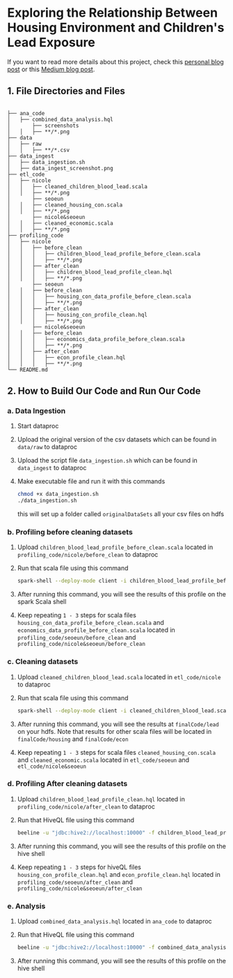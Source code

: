 # Exploring the Relationship Between Housing Environment and Children's Lead Exposure

If you want to read more details about this project, check this [personal blog post](https://seoeunhong.github.io/posts/Analysis-on-Housing-Environment-And-Children's-Lead-Exposure/) or this [Medium blog post](https://medium.com/@sun-hong/nyu-big-data-team-project-exploring-the-relationship-between-housing-environment-and-childrens-a23f3d6f79f7).

## 1. File Directories and Files

```

├── ana_code
│   ├── combined_data_analysis.hql
│		├── screenshots
│   │   ├── **/*.png
├── data
│ 	├── raw
│   │   ├── **/*.csv
├── data_ingest
│   ├── data_ingestion.sh
│   ├── data_ingest_screenshot.png
├── etl_code
│   ├── nicole
│   │   ├── cleaned_children_blood_lead.scala
│   │   ├── **/*.png
│		├── seoeun
│   │   ├── cleaned_housing_con.scala
│   │   ├── **/*.png
│		├── nicole&seoeun
│   │   ├── cleaned_economic.scala
│   │   ├── **/*.png
├── profiling_code
│   ├── nicole
│   │   ├── before_clean
│   │   │   ├── children_blood_lead_profile_before_clean.scala
│   │   │   ├── **/*.png
│   │   ├── after_clean
│   │   │   ├── children_blood_lead_profile_clean.hql
│   │   │   ├── **/*.png
│		├── seoeun
│   │   ├── before_clean
│   │   │   ├── housing_con_data_profile_before_clean.scala
│   │   │   ├── **/*.png
│   │   ├── after_clean
│   │   │   ├── housing_con_profile_clean.hql
│   │   │   ├── **/*.png
│		├── nicole&seoeun
│   │   ├── before_clean
│   │   │   ├── economics_data_profile_before_clean.scala
│   │   │   ├── **/*.png
│   │   ├── after_clean
│   │   │   ├── econ_profile_clean.hql
│   │   │   ├── **/*.png
└── README.md
```

## 2. How to Build Our Code and Run Our Code

### a. Data Ingestion

1. Start dataproc

2. Upload the original version of the csv datasets which can be found in `data/raw`  to dataproc

3. Upload the script file `data_ingestion.sh` which can be found in `data_ingest` to dataproc

4. Make executable file and run it with this commands

   ```bash
   chmod +x data_ingestion.sh
   ./data_ingestion.sh
   ```

   this will set up a folder called `originalDataSets` all your csv files on hdfs

### b. Profiling before cleaning datasets

1. Upload `children_blood_lead_profile_before_clean.scala` located in `profiling_code/nicole/before_clean` to dataproc

2. Run that scala file using this command

   ```bash
   spark-shell --deploy-mode client -i children_blood_lead_profile_before_clean.scala
   ```

3. After running this command, you will see the results of this profile on the spark Scala shell

4. Keep repeating `1 - 3` steps for scala files `housing_con_data_profile_before_clean.scala` and `economics_data_profile_before_clean.scala` located in `profiling_code/seoeun/before_clean` and `profiling_code/nicole&seoeun/before_clean`

### c. Cleaning datasets

1. Upload `cleaned_children_blood_lead.scala` located in `etl_code/nicole` to dataproc

2. Run that scala file using this command

   ```bash
   spark-shell --deploy-mode client -i cleaned_children_blood_lead.scala
   ```

3. After running this command, you will see the results at `finalCode/lead` on your hdfs. Note that results for other scala files will be located in `finalCode/housing` and `finalCode/econ`

4. Keep repeating `1 - 3` steps for scala files `cleaned_housing_con.scala` and `cleaned_economic.scala` located in `etl_code/seoeun` and `etl_code/nicole&seoeun`

### d.  Profiling After cleaning datasets

1. Upload `children_blood_lead_profile_clean.hql` located in `profiling_code/nicole/after_clean` to dataproc

2. Run that HiveQL file using this command

   ```bash
   beeline -u "jdbc:hive2://localhost:10000" -f children_blood_lead_profile_clean.hql
   ```

3. After running this command, you will see the results of this profile on the hive shell

4. Keep repeating `1 - 3` steps for hiveQL files `housing_con_profile_clean.hql` and `econ_profile_clean.hql` located in `profiling_code/seoeun/after_clean` and `profiling_code/nicole&seoeun/after_clean`

### e. Analysis

1. Upload `combined_data_analysis.hql` located in `ana_code` to dataproc

2. Run that HiveQL file using this command

   ```bash
   beeline -u "jdbc:hive2://localhost:10000" -f combined_data_analysis.hql
   ```

3. After running this command, you will see the results of this profile on the hive shell
